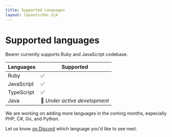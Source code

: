 ```yaml
---
title: Supported Languages
layout: layouts/doc.njk
---
```


# Supported languages

Bearer currently supports Ruby and JavaScript codebase.

| Languages               | Supported |
| ----------------------- | --------- |
| Ruby                    | ✅         |
| JavaScript              | ✅         |
| TypeScript              | ✅         |
| Java                    | 🚧 *Under active development*         |

We are working on adding more languages in the coming months, especially PHP, C#, Go, and Python.

Let us know [on Discord](https://discord.com/invite/eaHZBJUXRF) which language you'd like to see next.   
